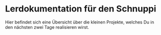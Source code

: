 # Lerdokumentation für den Schnuppi

Hier befindet sich eine Übersicht über die kleinen Projekte, welches Du in den nächsten zwei Tage realisieren wirst.


